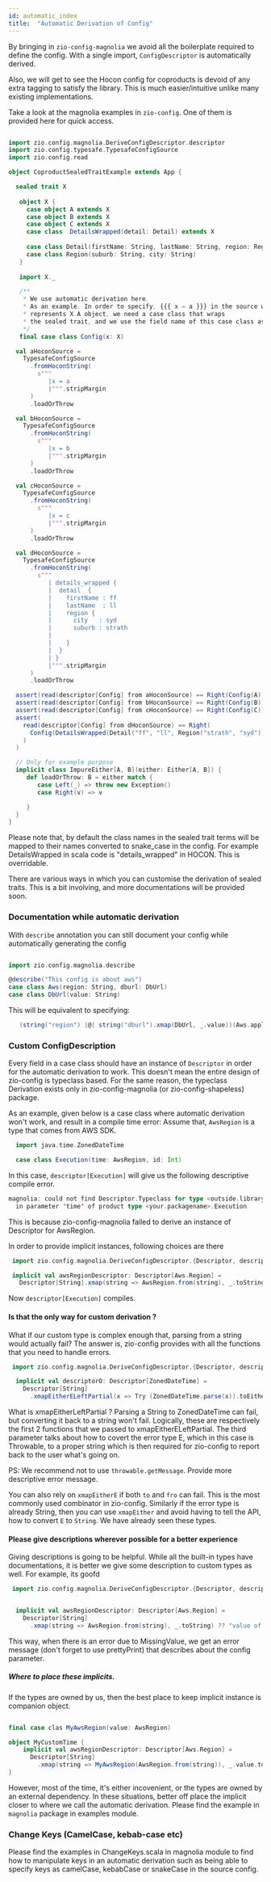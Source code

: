 ```yaml
---
id: automatic_index
title:  "Automatic Derivation of Config"
---
```


By bringing in `zio-config-magnolia` we  avoid all the boilerplate required to define the config.
With a single import, `ConfigDescriptor` is automatically derived.

Also, we will get to see the Hocon config for coproducts is devoid of any extra tagging to satisfy the library.
This is much easier/intuitive unlike many existing implementations.

Take a look at the magnolia examples in `zio-config`. One of them is provided here for quick access.

```scala mdoc:silent

import zio.config.magnolia.DeriveConfigDescriptor.descriptor
import zio.config.typesafe.TypesafeConfigSource
import zio.config.read

object CoproductSealedTraitExample extends App {

  sealed trait X
 
   object X {
     case object A extends X
     case object B extends X
     case object C extends X
     case class  DetailsWrapped(detail: Detail) extends X
     
     case class Detail(firstName: String, lastName: String, region: Region)
     case class Region(suburb: String, city: String)
   }
 
   import X._

   /**
    * We use automatic derivation here.
    * As an example, In order to specify, {{{ x = a }}} in the source where `a`
    * represents X.A object, we need a case class that wraps
    * the sealed trait, and we use the field name of this case class as the key
    */
   final case class Config(x: X)

  val aHoconSource =
    TypesafeConfigSource
      .fromHoconString(
        s"""
           |x = a
           |""".stripMargin
      )
      .loadOrThrow

  val bHoconSource =
    TypesafeConfigSource
      .fromHoconString(
        s"""
           |x = b
           |""".stripMargin
      )
      .loadOrThrow

  val cHoconSource =
    TypesafeConfigSource
      .fromHoconString(
        s"""
           |x = c
           |""".stripMargin
      )
      .loadOrThrow

  val dHoconSource =
    TypesafeConfigSource
      .fromHoconString(
        s"""
           | details_wrapped {
           |  detail  {
           |    firstName : ff
           |    lastName  : ll
           |    region {
           |      city   : syd
           |      suburb : strath
           |
           |    }
           |  }
           | }
           |""".stripMargin
      )
      .loadOrThrow

  assert(read(descriptor[Config] from aHoconSource) == Right(Config(A)))
  assert(read(descriptor[Config] from bHoconSource) == Right(Config(B)))
  assert(read(descriptor[Config] from cHoconSource) == Right(Config(C)))
  assert(
    read(descriptor[Config] from dHoconSource) == Right(
      Config(DetailsWrapped(Detail("ff", "ll", Region("strath", "syd"))))
    )
  )

  // Only for example purpose
  implicit class ImpureEither[A, B](either: Either[A, B]) {
     def loadOrThrow: B = either match {
        case Left(_) => throw new Exception()
        case Right(v) => v

     }
  }
}

```

Please note that, by default the class names in the sealed trait terms will be mapped to their names converted
to snake_case in the config. For example DetailsWrapped in scala code is "details_wrapped" in HOCON.
This is overridable.

There are various ways in which you can customise the derivation of sealed traits. 
This is a bit involving, and more documentations will be provided soon.

### Documentation while automatic derivation
With `describe` annotation you can still document your config while automatically generating the config

```scala mdoc:silent

import zio.config.magnolia.describe

@describe("This config is about aws")
case class Aws(region: String, dburl: DbUrl)
case class DbUrl(value: String)

```

This will be equivalent to specifying:

```scala
   (string("region") |@| string("dburl").xmap(DbUrl, _.value))(Aws.apply, Aws.unapply) ?? "This config is about aws"
```

### Custom ConfigDescription

Every field in a case class should have an instance of `Descriptor` in order for the automatic derivation to work.
This doesn't mean the entire design of zio-config is typeclass based. For the same reason, the typeclass
Derivation exists only in zio-config-magnolia (or zio-config-shapeless) package.

As an example, given below is a case class where automatic derivation won't work, and result in a compile time error:
Assume that, `AwsRegion` is a type that comes from AWS SDK.

```scala
  import java.time.ZonedDateTime

  case class Execution(time: AwsRegion, id: Int)
```

In this case, `descriptor[Execution]` will give us the following descriptive compile error.

```scala
magnolia: could not find Descriptor.Typeclass for type <outside.library.package>.AwsRegion
  in parameter 'time' of product type <your.packagename>.Execution
```

This is because zio-config-magnolia failed to derive an instance of Descriptor for AwsRegion.

In order to provide implicit instances, following choices are there

```scala
 import zio.config.magnolia.DeriveConfigDescriptor.{Descriptor, descriptor}

 implicit val awsRegionDescriptor: Descriptor[Aws.Region] =
   Descriptor[String].xmap(string => AwsRegion.from(string), _.toString)

```

Now `descriptor[Execution]` compiles.

#### Is that the only way for custom derivation ?

What if our custom type is complex enough that, parsing from a string would actually fail?
The answer is, zio-config provides with all the functions that you need to handle errors.

```scala
 import zio.config.magnolia.DeriveConfigDescriptor.{Descriptor, descriptor}

  implicit val descriptorO: Descriptor[ZonedDateTime] =
    Descriptor[String]
      .xmapEitherELeftPartial(x => Try (ZonedDateTime.parse(x)).toEither)(_.toString)(_.getMessage)
```

What is xmapEitherLeftPartial ? Parsing a String to ZonedDateTime can fail, but converting it back to a string
won't fail. Logically, these are respectively the first 2 functions that we passed to xmapEitherELeftPartial. The third
parameter talks about how to covert the error type E, which in this case is Throwable, to a proper string which is then required
for zio-config to report back to the user what's going on.

PS: We recommend not to use `throwable.getMessage`. Provide more descriptive error message.

You can also rely on `xmapEitherE` if both `to` and `fro` can fail. This is the most commonly used combinator in zio-config.
Similarly if the error type is already String, then you can use `xmapEither` and avoid having to tell the API, how to convert
`E` to `String`. We have already seen these types.

#### Please give descriptions wherever possible for a better experience

Giving descriptions is going to be helpful. While all the built-in types have documentations, it is better we give
some description to custom types as well. For example, its goofd


```scala
 import zio.config.magnolia.DeriveConfigDescriptor.{Descriptor, descriptor}


  implicit val awsRegionDescriptor: Descriptor[Aws.Region] =
    Descriptor[String]
      .xmap(string => AwsRegion.from(string), _.toString) ?? "value of type AWS.Region"
```

This way, when there is an error due to MissingValue, we get an error message (don't forget to use prettyPrint)
that describes about the config parameter.

##### Where to place these implicits.

If the types are owned by us, then the best place to keep implicit instance is companion object.

```scala

final case clas MyAwsRegion(value: AwsRegion)

object MyCustomTime {
    implicit val awsRegionDescriptor: Descriptor[Aws.Region] =
      Descriptor[String]
        .xmap(string => MyAwsRegion(AwsRegion.from(string)), _.value.toString) ?? "value of type AWS.Region"
}

```

However, most of the time, it's either incovenient, or the types are owned by an external dependency.
In these situations, better off place the implicit closer to where we call the automatic derivation.
Please find the example in `magnolia` package in examples module.

### Change Keys (CamelCase, kebab-case etc)

Please find the examples in ChangeKeys.scala in magnolia module to find how to manipulate
keys in an automatic derivation such as being able to specify keys as camelCase, kebabCase or snakeCase in
the source config.